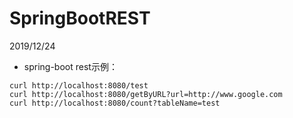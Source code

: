 # SpringBootREST
2019/12/24
*  spring-boot rest示例：
```
curl http://localhost:8080/test
curl http://localhost:8080/getByURL?url=http://www.google.com
curl http://localhost:8080/count?tableName=test
```

